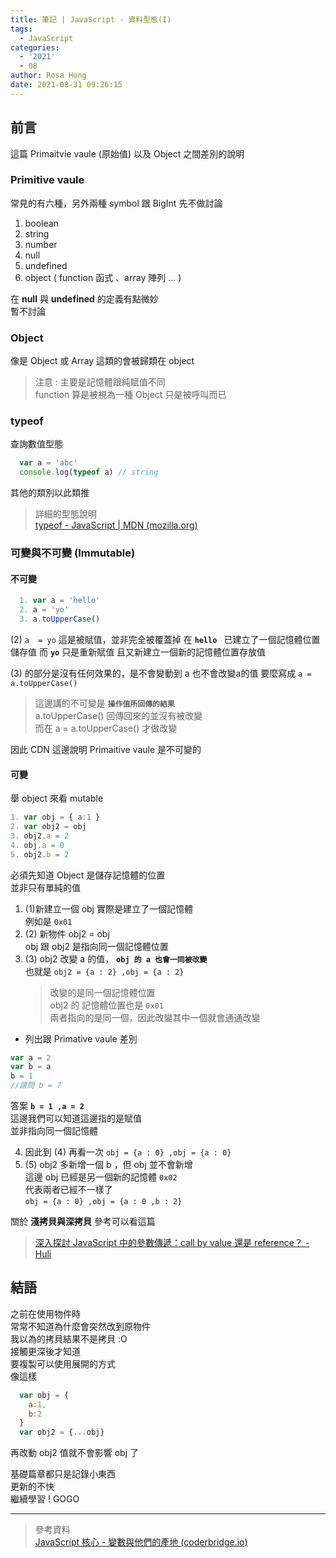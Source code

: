 ```yaml
---
title: 筆記 | JavaScript - 資料型態(I)
tags:
  - JavaScript
categories:
  - '2021'
  - 08
author: Rosa Hong
date: 2021-08-31 09:26:15
---
```



## 前言 ##
這篇 Primaitvie vaule (原始值) 以及 Object 之間差別的說明     
<!-- more -->
### Primitive vaule ###
常見的有六種，另外兩種 symbol 跟 BigInt 先不做討論  
  1. boolean
  2. string
  3. number
  4. null 
  5. undefined
  6. object ( function 函式 、array 陣列 ... )

在 **null** 與  **undefined** 的定義有點微妙    
暫不討論   

### Object ###
像是 Object 或 Array 這類的會被歸類在 object
> 注意 :  主要是記憶體跟純賦值不同  
> function 算是被視為一種 Object 只是被呼叫而已 
 
### typeof ###
查詢數值型態  

```javascript  
  var a = 'abc'
  console.log(typeof a) // string
```
其他的類別以此類推  

> 詳細的型態說明   
> [typeof - JavaScript | MDN (mozilla.org)](https://developer.mozilla.org/en-US/docs/Web/JavaScript/Reference/Operators/typeof#examples)    

### 可變與不可變 (Immutable) ###

#### 不可變  
```javascript
  1. var a = 'hello'
  2. a = 'yo'
  3. a.toUpperCase()
``` 

(2) `a  = yo` 這是被賦值，並非完全被覆蓋掉
在  **`hello `** 已建立了一個記憶體位置儲存值
而 **`yo`** 只是重新賦值
且又新建立一個新的記憶體位置存放值

(3) 的部分是沒有任何效果的，是不會變動到 a
也不會改變a的值
要麼寫成 `a = a.toUpperCase()`  
	
> 這邊講的不可變是 **`操作值所回傳的結果`**  
> a.toUpperCase() 回傳回來的並沒有被改變  
> 而在 a = a.toUpperCase() 才做改變  

因此 CDN 這邊說明 Primaitive vaule 是不可變的   

#### 可變
舉 object 來看 mutable    
```javascript
1. var obj = { a:1 }
2. var obj2 = obj 
3. obj2.a = 2
4. obj.a = 0
5. obj2.b = 2
```
必須先知道 Object 是儲存記憶體的位置  
並非只有單純的值  
1. (1)新建立一個 obj 實際是建立了一個記憶體  
 例如是 `0x01`
2. (2) 新物件 obj2 =  obj   
    obj 跟 obj2 是指向同一個記憶體位置  
3.  (3) obj2 改變 a 的值， **`obj 的 a 也會一同被改變`**   
	也就是 `obj2 = {a : 2} ,obj = {a : 2}`   
	 > 改變的是同一個記憶體位置  
   obj2 的 記憶體位置也是 `0x01`  
   兩者指向的是同一個，因此改變其中一個就會通通改變  
   
- 列出跟 Primative vaule 差別  
 ```javascript
 var a = 2
 var b = a
 b = 1
 //請問 b = ?
 ```
答案 **`b = 1 ,a = 2`**   
這邊我們可以知道這邊指的是賦值  
並非指向同一個記憶體   

4. 因此到 (4) 再看一次 `obj = {a : 0} ,obj = {a : 0}`    
 5. (5)  obj2 多新增一個 b ，但 obj 並不會新增   
 這邊 obj 已經是另一個新的記憶體 `0x02`   
 代表兩者已經不一樣了   
 `obj = {a : 0} ,obj = {a : 0 ,b : 2}`      
 
關於 **淺拷貝與深拷貝** 參考可以看這篇  
> [深入探討 JavaScript 中的參數傳遞：call by value 還是 reference？ - Huli](https://blog.huli.tw/2018/06/23/javascript-call-by-value-or-reference/)

## 結語 ##
之前在使用物件時  
常常不知道為什麼會突然改到原物件    
我以為的拷貝結果不是拷貝 :O  
接觸更深後才知道    
要複製可以使用展開的方式  
像這樣  

```javascript
  var obj = {
    a:1,
    b:2
  }
  var obj2 = {...obj}
```  
再改動 obj2 值就不會影響 obj 了  

基礎篇章都只是記錄小東西  
更新的不快  
繼續學習 ! GOGO  

---
> 參考資料   
[JavaScript 核心 - 變數與他們的產地 (coderbridge.io)](https://derek.coderbridge.io/2020/09/29/javascript-%E6%A0%B8%E5%BF%83-%E8%AE%8A%E6%95%B8%E8%88%87%E4%BB%96%E7%9A%84%E7%94%A2%E5%9C%B0/)  